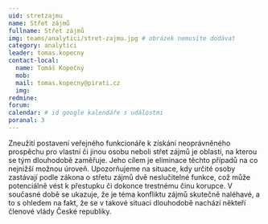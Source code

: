 ```yaml
---
uid: stretzajmu
name: Střet zájmů 
fullname: Střet zájmů 
img: teams/analytici/stret-zajmu.jpg # obrázek nemusíte dodávat
category: analytici
leader: tomas.kopecny
contact-local:
  name: Tomáš Kopečný
  mob:
  mail: tomas.kopecny@pirati.cz
  img: 
redmine:
forum:
calendar: # id google kalendáře s událostmi
poranal: 3
---
```


Zneužití postavení veřejného funkcionáře k získání neoprávněného prospěchu pro vlastní či jinou osobu neboli střet zájmů je oblastí, na kterou se tým dlouhodobě zaměřuje. Jeho cílem je eliminace těchto případů na co nejnižší možnou úroveň. Upozorňujeme na situace, kdy určité osoby zastávají podle zákona o střetu zájmů dvě neslučitelné funkce, což může potenciálně vést k přestupku či dokonce trestnému činu korupce. V současné době se ukazuje, že je téma konfliktu zájmů skutečně naléhavé, a to s ohledem na fakt, že se v takové situaci dlouhodobě nachází někteří členové vlády České republiky.